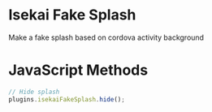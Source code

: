# Isekai Fake Splash
Make a fake splash based on cordova activity background

# JavaScript Methods
```javascript
// Hide splash
plugins.isekaiFakeSplash.hide();
```